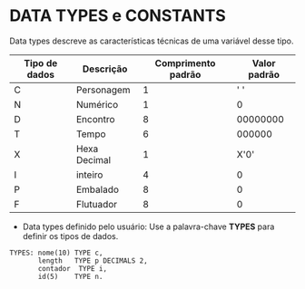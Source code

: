 # DATA TYPES e CONSTANTS

Data types descreve as características técnicas de uma variável desse tipo.

Tipo de dados	| Descrição	| Comprimento padrão |	Valor padrão
------------- | --------- | ------------------ | -----------------
C	            | Personagem	 |    1	           |   ' '
N	            | Numérico	   |    1	           |    0
D	            | Encontro	   |    8	           | 00000000
T	            | Tempo	       |    6	           |  000000
X	            | Hexa Decimal |	  1	           |   X'0'
I 	          | inteiro	     |    4	           |    0
P	            | Embalado	   |    8	           |    0
F	            | Flutuador	   |    8	           |    0


* Data types definido pelo usuário: Use a palavra-chave **TYPES** para definir os tipos de dados.

~~~ABAP
TYPES: nome(10) TYPE c,
       length   TYPE p DECIMALS 2,
       contador  TYPE i,
       id(5)    TYPE n.
~~~
